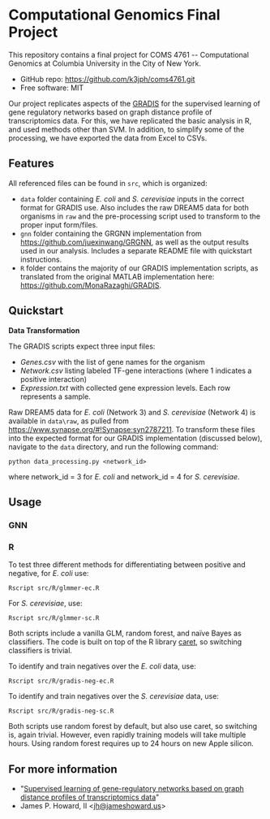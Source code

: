 
# Computational Genomics Final Project

This repository contains a final project for COMS 4761 -- Computational
Genomics at Columbia University in the City of New York.

* GitHub repo: <https://github.com/k3jph/coms4761.git>
* Free software: MIT

Our project replicates aspects of the
[GRADIS](https://github.com/MonaRazaghi/GRADIS) for the supervised
learning of gene regulatory networks based on graph distance profile
of transcriptomics data.  For this, we have replicated the basic
analysis in R, and used methods other than SVM.  In addition, to
simplify some of the processing, we have exported the data from
Excel to CSVs.

## Features

All referenced files can be found in `src`, which is organized:

* `data` folder containing *E. coli* and *S. cerevisiae* inputs in the correct format for GRADIS use. Also includes the raw DREAM5 data for both organisms in `raw` and the pre-processing script used to transform to the proper input form/files.
* `gnn` folder containing the GRGNN implementation from <https://github.com/juexinwang/GRGNN>, as well as the output results used in our analysis. Includes a separate README file with quickstart instructions.
* `R` folder contains the majority of our GRADIS implementation scripts, as translated from the original MATLAB implementation here: <https://github.com/MonaRazaghi/GRADIS>.

## Quickstart

**Data Transformation**

The GRADIS scripts expect three input files: 
* *Genes.csv* with the list of gene names for the organism
* *Network.csv* listing labeled TF-gene interactions (where 1 indicates a positive interaction)
* *Expression.txt* with collected gene expression levels. Each row represents a sample. 

Raw DREAM5 data for *E. coli* (Network 3) and *S. cerevisiae* (Network 4) is available in `data\raw`, as pulled from <https://www.synapse.org/#!Synapse:syn2787211>. To transform these files into the expected format for our GRADIS implementation (discussed below), navigate to the `data` directory, and run the following command:
```
python data_processing.py <network_id>
```
where network_id = 3 for *E. coli* and network_id = 4 for *S. cerevisiae*.

## Usage

### GNN

### R

To test three different methods for differentiating 
between positive and negative, for *E. coli* use:

    Rscript src/R/glmmer-ec.R

For *S. cerevisiae*, use:

    Rscript src/R/glmmer-sc.R

Both scripts include a vanilla GLM, random forest, and 
naïve Bayes as classifiers.  The code is built on top 
of the R library [caret](https://topepo.github.io/caret/),
so switching classifiers is trivial.

To identify and train negatives over the *E. coli* data,
use:

    Rscript src/R/gradis-neg-ec.R

To identify and train negatives over the *S. cerevisiae* data,
use:

    Rscript src/R/gradis-neg-sc.R

Both scripts use random forest by default, but also
use caret, so switching is, again trivial.  However,
even rapidly training models will take multiple hours.
Using random forest requires up to 24 hours on new 
Apple silicon.

## For more information

* "[Supervised learning of gene-regulatory networks based on graph distance profiles of transcriptomics data](https://www.nature.com/articles/s41540-020-0140-1)"
* James P. Howard, II <<jh@jameshoward.us>>
